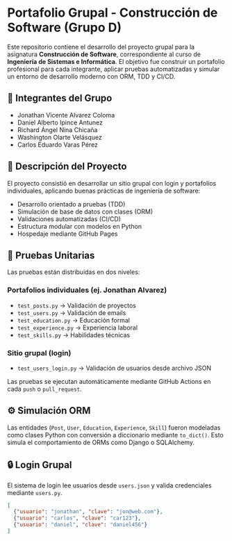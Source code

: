# Portafolio Grupal - Construcción de Software (Grupo D)

Este repositorio contiene el desarrollo del proyecto grupal para la asignatura **Construcción de Software**, correspondiente al curso de **Ingeniería de Sistemas e Informática**. El objetivo fue construir un portafolio profesional para cada integrante, aplicar pruebas automatizadas y simular un entorno de desarrollo moderno con ORM, TDD y CI/CD.

## 👥 Integrantes del Grupo

- Jonathan Vicente Alvarez Coloma  
- Daniel Alberto Ipince Antunez  
- Richard Ángel Nina Chicaña   
- Washington Olarte Velásquez  
- Carlos Eduardo Varas Pérez      

## 🚀 Descripción del Proyecto

El proyecto consistió en desarrollar un sitio grupal con login y portafolios individuales, aplicando buenas prácticas de ingeniería de software:

- Desarrollo orientado a pruebas (TDD)
- Simulación de base de datos con clases (ORM)
- Validaciones automatizadas (CI/CD)
- Estructura modular con modelos en Python
- Hospedaje mediante GitHub Pages

## 🧪 Pruebas Unitarias

Las pruebas están distribuidas en dos niveles:

### Portafolios individuales (ej. Jonathan Alvarez)

- `test_posts.py` → Validación de proyectos
- `test_users.py` → Validación de emails
- `test_education.py` → Educación formal
- `test_experience.py` → Experiencia laboral
- `test_skills.py` → Habilidades técnicas

### Sitio grupal (login)

- `test_users_login.py` → Validación de usuarios desde archivo JSON

Las pruebas se ejecutan automáticamente mediante GitHub Actions en cada `push` o `pull_request`.

## ⚙️ Simulación ORM

Las entidades (`Post`, `User`, `Education`, `Experience`, `Skill`) fueron modeladas como clases Python con conversión a diccionario mediante `to_dict()`. Esto simula el comportamiento de ORMs como Django o SQLAlchemy.

## 🔒 Login Grupal

El sistema de login lee usuarios desde `users.json` y valida credenciales mediante `users.py`.

```json
[
  {"usuario": "jonathan", "clave": "jon@web.com"},
  {"usuario": "carlos", "clave": "car123"},
  {"usuario": "daniel", "clave": "daniel456"}
]
